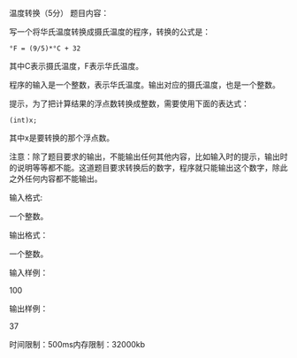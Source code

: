 温度转换（5分）
题目内容：

写一个将华氏温度转换成摄氏温度的程序，转换的公式是：

    °F = (9/5)*°C + 32

其中C表示摄氏温度，F表示华氏温度。

程序的输入是一个整数，表示华氏温度。输出对应的摄氏温度，也是一个整数。

提示，为了把计算结果的浮点数转换成整数，需要使用下面的表达式：

    (int)x;

其中x是要转换的那个浮点数。



注意：除了题目要求的输出，不能输出任何其他内容，比如输入时的提示，输出时的说明等等都不能。这道题目要求转换后的数字，程序就只能输出这个数字，除此之外任何内容都不能输出。



输入格式:

一个整数。



输出格式：

一个整数。



输入样例：

100



输出样例：

37

时间限制：500ms内存限制：32000kb
